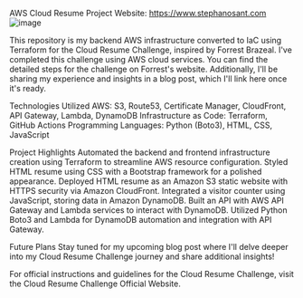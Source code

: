 AWS Cloud Resume Project
Website: https://www.stephanosant.com
![image](https://github.com/stephanosant97/CloudChallenge-Terraform-Backend/assets/135358869/2e719952-a86c-43c6-81f0-26b72298489d)

This repository is my backend AWS infrastructure converted to IaC using Terraform for the Cloud Resume Challenge, inspired by Forrest Brazeal. I've completed this challenge using AWS cloud services. You can find the detailed steps for the challenge on Forrest's website. Additionally, I'll be sharing my experience and insights in a blog post, which I'll link here once it's ready.

Technologies Utilized
AWS: S3, Route53, Certificate Manager, CloudFront, API Gateway, Lambda, DynamoDB
Infrastructure as Code: Terraform, GitHub Actions
Programming Languages: Python (Boto3), HTML, CSS, JavaScript

Project Highlights
Automated the backend and frontend infrastructure creation using Terraform to streamline AWS resource configuration.
Styled HTML resume using CSS with a Bootstrap framework for a polished appearance.
Deployed HTML resume as an Amazon S3 static website with HTTPS security via Amazon CloudFront.
Integrated a visitor counter using JavaScript, storing data in Amazon DynamoDB.
Built an API with AWS API Gateway and Lambda services to interact with DynamoDB.
Utilized Python Boto3 and Lambda for DynamoDB automation and integration with API Gateway.

Future Plans
Stay tuned for my upcoming blog post where I'll delve deeper into my Cloud Resume Challenge journey and share additional insights!

For official instructions and guidelines for the Cloud Resume Challenge, visit the Cloud Resume Challenge Official Website.
